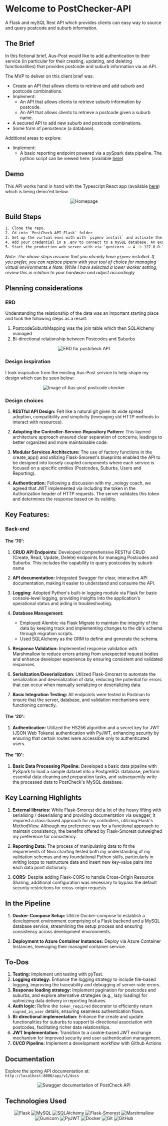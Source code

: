# Welcome to PostChecker-API

A Flask and mySQL Rest API which provides clients can easy way to source and query postcode and suburb information.

## The Brief

In this fictional brief, Aus-Post would like to add authentication to their service (in particular for their creating, updating, and deleting functionalities) that provides postcode and suburb information via an API.

The MVP to deliver on this client brief was:

- Create an API that allows clients to retrieve and add suburb and postcode combinations.
- Implement:
  - An API that allows clients to retrieve suburb information by postcode.
  - An API that allows clients to retrieve a postcode given a suburb name.
- A secured API to add new suburb and postcode combinations.
- Some form of persistence (a database).

Additional areas to explore:

- Implement:
  - A basic reporting endpoint powered via a pySpark data pipeline. The python script can be viewed here: (available [here](https://github.com/staceyjf/SuburbSavvy))

## Demo

This API works hand in hand with the Typescript React app (available [here](https://github.com/staceyjf/Postcheck-front)) which is being demo'ed below.

<div align="center">
  <img src="./planning /postcheckAPI.gif" alt="Homepage">
</div>

## Build Steps

```bash
1. Clone the repo.
2. Cd into `PostCheck-API-Flask` folder
3. Set up the virtual envs with with `pipenv install` and activate the virtual environment with `pipenv shell` \*
4. Add your credential in a .env to connect to a mySQL database. An example env configure can be found at `env_example.txt`
5. Start the production web server with via `gunicorn -w 4 -b 127.0.0.1:8000 manage:app` \*
```

_Note: The above steps assume that you already have `pipenv` installed. If you prefer, you can replace pipenv with your tool of choice for managing virtual environments.e_
_Note: While I have selected a lower worker setting, review this in relation to your hardware and adjust accordingly_

## Planning considerations

### ERD

Understanding the relationship of the data was an important starting place and took the following steps as a result:

1. PostcodeSuburbMapping was the join table which then SQLAlchemy managed
2. Bi-directional relationship between Postcodes and Suburbs

<div align="center">
  <img src="./planning /postcheck_erd.png" style="max-width: 800px;" alt="ERD for postcheck API">
</div>

### Design inspiration

I took inspiration from the existing Aus-Post service to help shape my design which can be seen below:

<div align="center">
  <img src="./planning /aus-post-inspiration.png" style="max-width: 800px;" alt="Image of Aus-post postcode checker">
</div>

### Design choices

1. **RESTful API Design:** Felt like a natural git given its wide spread adoption, compatibility and simplicity (leveraging std HTTP methods to interact with resources).

2. **Adopting the Controller-Service-Repository Pattern:** This layered architecture approach ensured clear separation of concerns, leadings to better organized and more maintainable code.

3. **Modular Services Architecture:** The use of factory functions in the create_app() and utilizing Flask-Smorest's blueprints enabled the API to be designed into loosely coupled components where each service is focused on a specific entities (Postcodes, Suburbs, Users and Reporting).

4. **Authentication:** Following a discussion with my \_nology coach, we agreed that JWT implemented via including the token in the Authorization header of HTTP requests. The server validates this token and determines the response based on its validity.

## Key Features:

### Back-end

#### The '70':

1. **CRUD API Endpoints**: Developed comprehensive RESTful CRUD (Create, Read, Update, Delete) endpoints for managing Postcodes and Suburbs. This includes the capability to query postcodes by suburb name

2. **API documentation:** Integrated Swagger for clear, interactive API documentation, making it easier to understand and consume the API.

3. **Logging:** Adopted Python's built-in logging module via Flask for basic console-level logging, providing insights into the application's operational status and aiding in troubleshooting.

4. **Database Management:**

   - Employed Alembic via Flask Migrate to maintain the integrity of the data by keeping track and implementing changes to the db's schema through migration scripts.
   - Used SQLAlchemy as the ORM to define and generate the schema.

5. **Response Validation:** Implemented response validation with Marshmallow to reduce errors arising from unexpected request bodies and enhance developer experience by ensuring consistent and validated responses.

6. **Serialization/Deserialization:** Utilized Flask-Smorest to automate the serialization and deserialization of data, reducing the potential for errors that can occur when manually serializing or deserializing data.

7. **Basic Integration Testing:** All endpoints were tested in Postman to ensure that the server, database, and validation mechanisms were functioning correctly.

#### The '20':

1. **Authentication:** Utilized the HS256 algorithm and a secret key for JWT (JSON Web Tokens) authentication with PyJWT, enhancing security by ensuring that certain routes were accessible only to authenticated users.

#### The '10':

1. **Basic Data Processing Pipeline:** Developed a basic data pipeline with PySpark to load a sample dataset into a PostgreSQL database, perform essential data cleaning and preparation tasks, and subsequently write the processed data to PostCheck's MySQL database.

## Key Learning Highlights

1. **External libraries:** While Flask-Smorest did a lot of the heavy lifting with serialising / deserialisng and providing documentation via swagger, it required a class-based approach for my controllers, utilizing Flask's MethodView. Although my preference was for a functional approach to maintain consistency, the benefits offered by Flask-Smorest outweighed my preference for consistency.

2. **Reporting Data:** The process of manipulating data to fit the requirements of Nivo charting tested both my understanding of my validation schemas and my foundational Python skills, particularly in writing loops to restructure data and insert new key-value pairs into each data point dictionary.

3. **CORS:** Despite adding Flask-CORS to handle Cross-Origin Resource Sharing, additional configuration was necessary to bypass the default security restrictions for cross-origin requests.

## In the Pipeline

1. **Docker-Compose Setup:** Utilize Docker-compose to establish a development environment comprising of a Flask backend and a MySQL database service, streamlining the setup process and ensuring consistency across development environments.

2. **Deployment to Azure Container Instances:** Deploy via Azure Container Instances, leveraging their managed container service.

## To-Dos

1. **Testing:** Implement unit testing with pyTest.
2. **Logging strategy:** Enhance the logging strategy to include file-based logging, improving the traceability and debugging of server-side errors.
3. **Response loading strategy:** Implement pagination for postcodes and suburbs, and explore alternative strategies (e.g., lazy loading) for optimizing data delivery in reporting features.
4. **Auth logic:** Refine the `token_required` decorator to efficiently return `signed_in_user` details, ensuring seamless authentication flows.
5. **Bi-directional implementation:** Enhance the create and update functionalities for suburbs to support bi-directional association with postcodes, facilitating richer data relationships.
6. **JWT Implementation:** Transition to a cookie-based JWT exchange mechanism for improved security and user authentication management.
7. **CI/CD Pipeline:** Implement a development workflow with Github Actions

## Documentation

Explore the spring API documentation at: `http://localhost:8000/api/v1/docs`

<div align="center">
  <img src="./planning /Swagger_doc_new.png" style="max-width: 600px;" alt="Swagger documentation of PostCheck API">
</div>

## Technologies Used

<div align="center">

![Flask](https://img.shields.io/badge/-Flask-05122A?style=flat&logo=flask)
![MySQL](https://img.shields.io/badge/-MySQL-05122A?style=flat&logo=mysql)
![SQLAlchemy](https://img.shields.io/badge/-SQLAlchemy-05122A?style=flat&logo=sqlalchemy)
![Flask-Smorest](https://img.shields.io/badge/-Flask%20Smorest-05122A?style=flat)
![Marshmallow](https://img.shields.io/badge/-Marshmallow-05122A?style=flat)
![Gunicorn](https://img.shields.io/badge/-Gunicorn-05122A?style=flat&logo=gunicorn)
![PyJWT](https://img.shields.io/badge/-PyJWT-05122A?style=flat)
![Docker](https://img.shields.io/badge/-Docker-05122A?style=flat&logo=docker)
![Git](https://img.shields.io/badge/-Git-05122A?style=flat&logo=git)
![GitHub](https://img.shields.io/badge/-GitHub-05122A?style=flat&logo=github)

</div>
